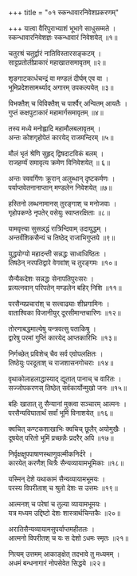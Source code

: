 +++
title = "०१ स्कन्धावारनिवेशप्रकरणम्"

+++
यात्वा वैरिपुराभ्याशं भूभागे साधुसम्मते ।  
स्कन्धावारनिवेशज्ञः स्कन्धावारं निवेशयेत् ॥१॥
  
चतुरश्रं चतुर्द्वारं नातिविस्तारसङ्कटम् ।  
साट्टप्रतोलीप्राकारं महाखातसमावृतम् ॥२॥
  
शृङगाटकार्धचन्द्रं वा मण्डलं दीर्घम् एव वा ।  
भूमिप्रदेशसामर्थ्याद् अगारम् उपकल्पयेत् ॥३॥
  
विभक्तैश् च विविक्तैश् च पार्श्वैर् अन्वितम् आयतैः ।  
गुप्तं कक्षपुटाकारं महामार्गसमावृतम् ॥४॥
  
तस्य मध्ये मनोह्लादि महामौलबलावृतम् ।  
अन्तः कोशगृहोपेतं कारयेद् राजमन्दिरम् ॥५॥
  
मौलं भृतं श्रेणि सुहृद् द्विषदाटविकं बलम् ।  
राजहर्म्यं समावृत्य क्रमेण विनिवेशयेत् ॥ ६॥
  
अन्तः स्ववर्गिणः क्रूरान् अलुब्धान् दृष्टकर्मणः ।  
पर्याप्तवेतनानाप्तान् मण्डलेन निवेशयेत् ॥७॥
  
हस्तिनो लब्धनामानस् तुरङ्गाश् च मनोजवाः ।  
गृहोपकण्ठे नृपतेर् वसेयुः स्वाप्तरक्षिताः ॥८॥
  
यामवृत्त्या सुसन्नद्धं रात्रिन्दिवाम् उदायुद्धम् ।  
अन्तर्वंशिकसैन्यं च तिष्ठेद् राजाभिगुप्तये ॥९॥
  
युद्धयोग्यो महादन्ती सन्नद्धः साध्वधिष्ठितः ।  
तिषठेन् नरपतिद्वारे वेगवांश् च तुरङ्गमः ॥१०॥
  
सैन्यैकदेशः सन्नद्धः सेनापतिपुरःसरः ।  
प्रत्यत्नवान् परिपतेन् मण्डलेन बहिर् निशि ॥११॥
  
परसैन्यप्रचारांश् च सत्त्वाढ्याः शीघ्रगामिनः ।  
वाताश्विका विजानीयुर् दूरसीमान्तचारिणः ॥१२॥
  
तोरणाबद्धमाल्येषु यन्त्रवत्सु पताकिषु ।  
द्वारेषु परमां गुप्तिं कारयेद् आप्तकारिभिः ॥१३॥
  
निर्गच्छेत् प्रविशेच् चैव सर्व एवोपलक्षितः ।  
तिष्ठेयुः परदूताश् च राजशासनगोचराः ॥१४॥
  
वृथाकोलाहलाद्धास्याद् द्यूतात् पानाच् च वारितः ।  
सज्जोपकरणस् तिष्ठेत् सर्वकार्योन्मुखो जनः ॥१५॥
  
बहिः खातात् तु सैन्यानां मुक्त्वा सञ्चारम् आत्मनः ।  
परसैन्यविघातार्थं सर्वां भूमिं विनाशयेत् ॥१६॥
  
क्वचित् कण्टकशाखाभिः क्वचिच् छूलैर् अयोमुखैः ।  
दूषयेत् परितो भूमिं प्रच्छन्नैः प्रदरैर् अपि ॥१७॥
  
निर्वृक्षक्षुपपाषाणस्थाणुवल्मीकनिर्दरे ।  
कारयेत् करणैश् चित्रैः सैन्यव्यायामभूमिकाः ॥१८॥
  
यस्मिन् देशे यथाकामं सैन्यव्यायामभूमयः ।  
परस्य विपरीताश् च श्रुतो देशः स उत्तमः ॥१९॥
  
आत्मनश् च परेषां च तुल्या व्यायामभूमयः ।  
यत्र मध्यम उद्दिष्टो देशः शास्त्रार्थचिन्तकैः ॥२०॥
  
अरातिसैन्यव्यायामसुपर्याप्तमहीतलः ।  
आत्मनो विपरीतश् च यः स देशो ऽधमः स्मृतः ॥२१॥
  
नित्यम् उत्तमम् आकाङ्क्षेत् तदभावे तु मध्यमम् ।  
अधमं बन्धनागारं नोपसेवेत सिद्धये ॥२२॥
  